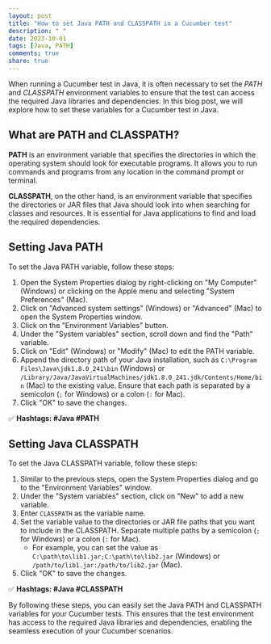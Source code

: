```yaml
---
layout: post
title: "How to set Java PATH and CLASSPATH in a Cucumber test"
description: " "
date: 2023-10-01
tags: [Java, PATH]
comments: true
share: true
---
```


When running a Cucumber test in Java, it is often necessary to set the *PATH* and *CLASSPATH* environment variables to ensure that the test can access the required Java libraries and dependencies. In this blog post, we will explore how to set these variables for a Cucumber test in Java.

## What are PATH and CLASSPATH?

**PATH** is an environment variable that specifies the directories in which the operating system should look for executable programs. It allows you to run commands and programs from any location in the command prompt or terminal.

**CLASSPATH**, on the other hand, is an environment variable that specifies the directories or JAR files that Java should look into when searching for classes and resources. It is essential for Java applications to find and load the required dependencies.

## Setting Java PATH

To set the Java PATH variable, follow these steps:

1. Open the System Properties dialog by right-clicking on "My Computer" (Windows) or clicking on the Apple menu and selecting "System Preferences" (Mac).
2. Click on "Advanced system settings" (Windows) or "Advanced" (Mac) to open the System Properties window.
3. Click on the "Environment Variables" button.
4. Under the "System variables" section, scroll down and find the "Path" variable.
5. Click on "Edit" (Windows) or "Modify" (Mac) to edit the PATH variable.
6. Append the directory path of your Java installation, such as `C:\Program Files\Java\jdk1.8.0_241\bin` (Windows) or `/Library/Java/JavaVirtualMachines/jdk1.8.0_241.jdk/Contents/Home/bin` (Mac) to the existing value. Ensure that each path is separated by a semicolon (`;` for Windows) or a colon (`:` for Mac).
7. Click "OK" to save the changes.

✅ **Hashtags: #Java #PATH**

## Setting Java CLASSPATH

To set the Java CLASSPATH variable, follow these steps:

1. Similar to the previous steps, open the System Properties dialog and go to the "Environment Variables" window.
2. Under the "System variables" section, click on "New" to add a new variable.
3. Enter `CLASSPATH` as the variable name.
4. Set the variable value to the directories or JAR file paths that you want to include in the CLASSPATH. Separate multiple paths by a semicolon (`;` for Windows) or a colon (`:` for Mac).
   - For example, you can set the value as `C:\path\to\lib1.jar;C:\path\to\lib2.jar` (Windows) or `/path/to/lib1.jar:/path/to/lib2.jar` (Mac).
5. Click "OK" to save the changes.

✅ **Hashtags: #Java #CLASSPATH**

By following these steps, you can easily set the Java PATH and CLASSPATH variables for your Cucumber tests. This ensures that the test environment has access to the required Java libraries and dependencies, enabling the seamless execution of your Cucumber scenarios.